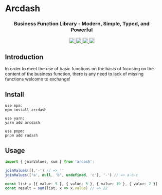 # Arcdash

<div>
  <h3 align="center">
    Business Function Library - Modern, Simple, Typed, and Powerful
  </h3>
</div>

<p align="center">
  <a href="https://bundlephobia.com/package/arcdash">
    <img src="https://img.shields.io/bundlephobia/minzip/arcdash?label=minzipped" alt="bundle size" height="18">
  </a>
  <a href="https://www.npmjs.com/package/arcdash">
    <img src="https://img.shields.io/npm/dm/arcdash.svg" alt="npm downloads" height="18">
  </a>
  <a href="https://www.npmjs.com/package/arcdash">
    <img src="https://img.shields.io/npm/v/arcdash.svg" alt="npm version" height="18">
  </a>
  <a href="https://github.com/rayepps/arcdash">
    <img src="https://img.shields.io/npm/l/arcdash.svg" alt="MIT license" height="18">
  </a>
</p>

## Introduction
In order to meet the use of basic functions on the basis of focusing on the content of the business function, there is any need to lack of missing functions welcome to exchange!

## Install

```
use npm:
npm install arcdash

use yarn:
yarn add arcdash

use pnpm:
pnpm add radash

```

## Usage

```ts
import { joinValues, sum } from 'arcash';

joinValues([],'-') // => ''
joinValues(['a', null, 'b', undefined, 'c'], '-') // => a-b-c

const list = [{ value: 5 }, { value: 5 }, { value: 10 }, { value: 2 }]
const result = sum(list, x => x.value) // => 22

```
